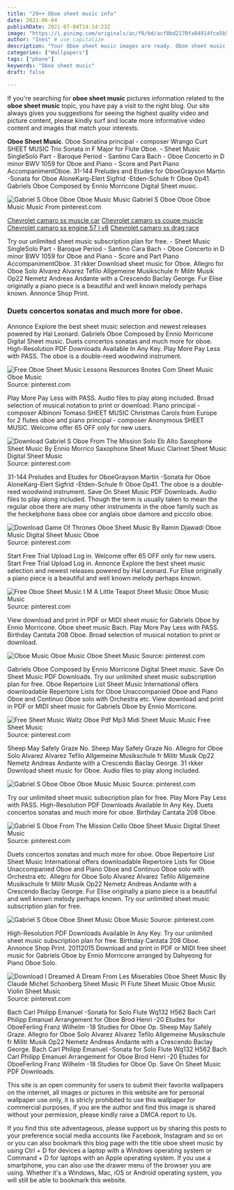 ```yaml
---
title: "29++ Oboe sheet music info"
date: 2021-06-04
publishDate: 2021-07-04T14:14:23Z
image: "https://i.pinimg.com/originals/ac/f0/bd/acf0bd2170fa84914fce5b56c86a56b1.png"
author: "Ines" # use capitalize
description: "Your Oboe sheet music images are ready. Oboe sheet music are a topic that is being searched for and liked by netizens today. You can Download the Oboe sheet music files here. Find and Download all royalty-free images."
categories: ["Wallpapers"]
tags: ["phone"]
keywords: "Oboe sheet music"
draft: false

---
```


If you're searching for **oboe sheet music** pictures information related to the **oboe sheet music** topic, you have pay a visit to the right  blog.  Our site always  gives you  suggestions  for seeing  the highest  quality video and picture  content, please kindly surf and locate more informative video content and images  that match your interests.

**Oboe Sheet Music**. Oboe Sonatina principal - composer Wrango Curt SHEET MUSIC Trio Sonata in F Major for Flute Oboe. - Sheet Music SingleSolo Part - Baroque Period - Santino Cara Bach - Oboe Concerto in D minor BWV 1059 for Oboe and Piano - Score and Part Piano AccompanimentOboe. 31-144 Preludes and Etudes for OboeGrayson Martin -Sonata for Oboe AloneKarg-Elert Sigfrid -Etden-Schule fr Oboe Op41. Gabriels Oboe Composed by Ennio Morricone Digital Sheet music.

![Gabriel S Oboe Oboe Oboe Music Music](https://i.pinimg.com/originals/75/b6/12/75b612cf9cce1010295cfe3710a622de.gif "Gabriel S Oboe Oboe Oboe Music Music")
Gabriel S Oboe Oboe Oboe Music Music From pinterest.com

[Chevrolet camaro ss muscle car](/chevrolet-camaro-ss-muscle-car/)
[Chevrolet camaro ss coupe muscle](/chevrolet-camaro-ss-coupe-muscle/)
[Chevrolet camaro ss engine 57 l v8](/chevrolet-camaro-ss-engine-57-l-v8/)
[Chevrolet camaro ss drag race](/chevrolet-camaro-ss-drag-race/)

Try our unlimited sheet music subscription plan for free. - Sheet Music SingleSolo Part - Baroque Period - Santino Cara Bach - Oboe Concerto in D minor BWV 1059 for Oboe and Piano - Score and Part Piano AccompanimentOboe. 31 rkker Download sheet music for Oboe. Allegro for Oboe Solo Alvarez Alvarez Tefilo Allgemeine Musikschule fr Militr Musik Op22 Nemetz Andreas Andante with a Crescendo Baclay George. Fur Elise originally a piano piece is a beautiful and well known melody perhaps known. Annonce Shop Print.

### Duets concertos sonatas and much more for oboe.

Annonce Explore the best sheet music selection and newest releases powered by Hal Leonard. Gabriels Oboe Composed by Ennio Morricone Digital Sheet music. Duets concertos sonatas and much more for oboe. High-Resolution PDF Downloads Available In Any Key. Play More Pay Less with PASS. The oboe is a double-reed woodwind instrument.


![Free Oboe Sheet Music Lessons Resources 8notes Com Sheet Music Oboe Music](https://i.pinimg.com/originals/85/46/fb/8546fb7c0f79109dec80f1deeb5cfba6.png "Free Oboe Sheet Music Lessons Resources 8notes Com Sheet Music Oboe Music")
Source: pinterest.com

Play More Pay Less with PASS. Audio files to play along included. Broad selection of musical notation to print or download. Piano principal - composer Albinoni Tomaso SHEET MUSIC Christmas Carols from Europe for 2 flutes oboe and piano principal - composer Anonymous SHEET MUSIC. Welcome offer 65 OFF only for new users.

![Download Gabriel S Oboe From The Mission Solo Eb Alto Saxophone Sheet Music By Ennio Morrico Saxophone Sheet Music Clarinet Sheet Music Digital Sheet Music](https://i.pinimg.com/originals/39/4e/1f/394e1f8c33bdc1ec8e974eca3a40660a.png "Download Gabriel S Oboe From The Mission Solo Eb Alto Saxophone Sheet Music By Ennio Morrico Saxophone Sheet Music Clarinet Sheet Music Digital Sheet Music")
Source: pinterest.com

31-144 Preludes and Etudes for OboeGrayson Martin -Sonata for Oboe AloneKarg-Elert Sigfrid -Etden-Schule fr Oboe Op41. The oboe is a double-reed woodwind instrument. Save On Sheet Music PDF Downloads. Audio files to play along included. Though the term is usually taken to mean the regular oboe there are many other instruments in the oboe family such as the heckelphone bass oboe cor anglais oboe damore and piccolo oboe.

![Download Game Of Thrones Oboe Sheet Music By Ramin Djawadi Oboe Music Digital Sheet Music Oboe](https://i.pinimg.com/originals/2c/b0/c0/2cb0c0b52fd0e7754cc5a05743f299d0.png "Download Game Of Thrones Oboe Sheet Music By Ramin Djawadi Oboe Music Digital Sheet Music Oboe")
Source: pinterest.com

Start Free Trial Upload Log in. Welcome offer 65 OFF only for new users. Start Free Trial Upload Log in. Annonce Explore the best sheet music selection and newest releases powered by Hal Leonard. Fur Elise originally a piano piece is a beautiful and well known melody perhaps known.

![Free Oboe Sheet Music I M A Little Teapot Sheet Music Oboe Music Music](https://i.pinimg.com/originals/d7/40/b5/d740b57a2f1dc533ab581b08360d206d.png "Free Oboe Sheet Music I M A Little Teapot Sheet Music Oboe Music Music")
Source: pinterest.com

View download and print in PDF or MIDI sheet music for Gabriels Oboe by Ennio Morricone. Oboe sheet music Bach. Play More Pay Less with PASS. Birthday Cantata 208 Oboe. Broad selection of musical notation to print or download.

![Oboe Music Oboe Music Oboe Sheet Music](https://i.pinimg.com/564x/59/84/e5/5984e52185bc06ce85c3a4ea357b05c8.jpg "Oboe Music Oboe Music Oboe Sheet Music")
Source: pinterest.com

Gabriels Oboe Composed by Ennio Morricone Digital Sheet music. Save On Sheet Music PDF Downloads. Try our unlimited sheet music subscription plan for free. Oboe Repertoire List Sheet Music International offers downloadable Repertoire Lists for Oboe Unaccompanied Oboe and Piano Oboe and Continuo Oboe solo with Orchestra etc. View download and print in PDF or MIDI sheet music for Gabriels Oboe by Ennio Morricone.

![Free Sheet Music Waltz Oboe Pdf Mp3 Midi Sheet Music Music Free Sheet Music](https://i.pinimg.com/originals/cc/b9/f0/ccb9f0e8dde72092ac4bde0c864c9862.jpg "Free Sheet Music Waltz Oboe Pdf Mp3 Midi Sheet Music Music Free Sheet Music")
Source: pinterest.com

Sheep May Safely Graze No. Sheep May Safely Graze No. Allegro for Oboe Solo Alvarez Alvarez Tefilo Allgemeine Musikschule fr Militr Musik Op22 Nemetz Andreas Andante with a Crescendo Baclay George. 31 rkker Download sheet music for Oboe. Audio files to play along included.

![Gabriel S Oboe Oboe Oboe Music Music](https://i.pinimg.com/originals/75/b6/12/75b612cf9cce1010295cfe3710a622de.gif "Gabriel S Oboe Oboe Oboe Music Music")
Source: pinterest.com

Try our unlimited sheet music subscription plan for free. Play More Pay Less with PASS. High-Resolution PDF Downloads Available In Any Key. Duets concertos sonatas and much more for oboe. Birthday Cantata 208 Oboe.

![Gabriel S Oboe From The Mission Cello Oboe Sheet Music Digital Sheet Music](https://i.pinimg.com/originals/8a/a9/fa/8aa9fae4345e082053c107f5b3f6df55.png "Gabriel S Oboe From The Mission Cello Oboe Sheet Music Digital Sheet Music")
Source: pinterest.com

Duets concertos sonatas and much more for oboe. Oboe Repertoire List Sheet Music International offers downloadable Repertoire Lists for Oboe Unaccompanied Oboe and Piano Oboe and Continuo Oboe solo with Orchestra etc. Allegro for Oboe Solo Alvarez Alvarez Tefilo Allgemeine Musikschule fr Militr Musik Op22 Nemetz Andreas Andante with a Crescendo Baclay George. Fur Elise originally a piano piece is a beautiful and well known melody perhaps known. Try our unlimited sheet music subscription plan for free.

![Gabriel S Oboe Oboe Sheet Music Oboe Music](https://i.pinimg.com/originals/3a/a3/20/3aa32017b375dd4a79b2bae2bd5d2d82.png "Gabriel S Oboe Oboe Sheet Music Oboe Music")
Source: pinterest.com

High-Resolution PDF Downloads Available In Any Key. Try our unlimited sheet music subscription plan for free. Birthday Cantata 208 Oboe. Annonce Shop Print. 20112015 Download and print in PDF or MIDI free sheet music for Gabriels Oboe by Ennio Morricone arranged by Dahyeong for Piano Oboe Solo.

![Download I Dreamed A Dream From Les Miserables Oboe Sheet Music By Claude Michel Schonberg Sheet Music Pl Flute Sheet Music Oboe Music Violin Sheet Music](https://i.pinimg.com/originals/ac/f0/bd/acf0bd2170fa84914fce5b56c86a56b1.png "Download I Dreamed A Dream From Les Miserables Oboe Sheet Music By Claude Michel Schonberg Sheet Music Pl Flute Sheet Music Oboe Music Violin Sheet Music")
Source: pinterest.com

Bach Carl Philipp Emanuel -Sonata for Solo Flute Wq132 H562 Bach Carl Philipp Emanuel Arrangement for Oboe Brod Henri -20 Etudes for OboeFerling Franz Wilhelm -18 Studies for Oboe Op. Sheep May Safely Graze. Allegro for Oboe Solo Alvarez Alvarez Tefilo Allgemeine Musikschule fr Militr Musik Op22 Nemetz Andreas Andante with a Crescendo Baclay George. Bach Carl Philipp Emanuel -Sonata for Solo Flute Wq132 H562 Bach Carl Philipp Emanuel Arrangement for Oboe Brod Henri -20 Etudes for OboeFerling Franz Wilhelm -18 Studies for Oboe Op. Save On Sheet Music PDF Downloads.

This site is an open community for users to submit their favorite wallpapers on the internet, all images or pictures in this website are for personal wallpaper use only, it is stricly prohibited to use this wallpaper for commercial purposes, if you are the author and find this image is shared without your permission, please kindly raise a DMCA report to Us.

If you find this site adventageous, please support us by sharing this posts to your preference social media accounts like Facebook, Instagram and so on or you can also bookmark this blog page with the title oboe sheet music by using Ctrl + D for devices a laptop with a Windows operating system or Command + D for laptops with an Apple operating system. If you use a smartphone, you can also use the drawer menu of the browser you are using. Whether it's a Windows, Mac, iOS or Android operating system, you will still be able to bookmark this website.
